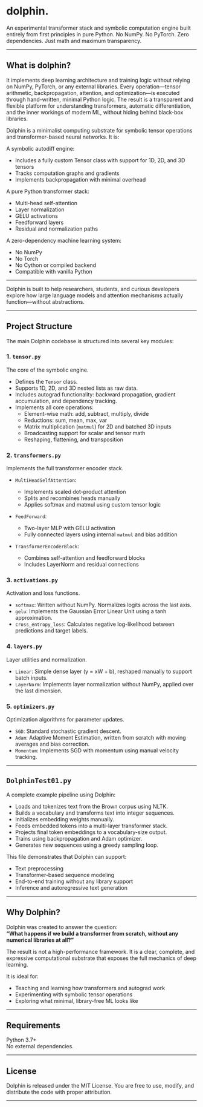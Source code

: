 # dolphin. 
An experimental transformer stack and symbolic computation engine built entirely from first principles in pure Python. No NumPy. No PyTorch. Zero dependencies. Just math and maximum transparency. 

---

## What is dolphin?

It implements deep learning architecture and training logic without relying on NumPy, PyTorch, or any external libraries. Every operation—tensor arithmetic, backpropagation, attention, and optimization—is executed through hand-written, minimal Python logic.
The result is a transparent and flexible platform for understanding transformers, automatic differentiation, and the inner workings of modern ML, without hiding behind black-box libraries.

Dolphin is a minimalist computing substrate for symbolic tensor operations and transformer-based neural networks. It is:

A symbolic autodiff engine:
  - Includes a fully custom Tensor class with support for 1D, 2D, and 3D tensors
  - Tracks computation graphs and gradients
  - Implements backpropagation with minimal overhead

A pure Python transformer stack:
  - Multi-head self-attention
  - Layer normalization
  - GELU activations
  - Feedforward layers
  - Residual and normalization paths

A zero-dependency machine learning system:
  - No NumPy
  - No Torch
  - No Cython or compiled backend
  - Compatible with vanilla Python

---


Dolphin is built to help researchers, students, and curious developers explore how large language models and attention mechanisms actually function—without abstractions.

---

## Project Structure

The main Dolphin codebase is structured into several key modules:

### 1. `tensor.py`

The core of the symbolic engine.

- Defines the `Tensor` class.
- Supports 1D, 2D, and 3D nested lists as raw data.
- Includes autograd functionality: backward propagation, gradient accumulation, and dependency tracking.
- Implements all core operations:
  - Element-wise math: add, subtract, multiply, divide
  - Reductions: sum, mean, max, var
  - Matrix multiplication (`matmul`) for 2D and batched 3D inputs
  - Broadcasting support for scalar and tensor math
  - Reshaping, flattening, and transposition

### 2. `transformers.py`

Implements the full transformer encoder stack.

- `MultiHeadSelfAttention`: 
  - Implements scaled dot-product attention
  - Splits and recombines heads manually
  - Applies softmax and matmul using custom tensor logic

- `FeedForward`:
  - Two-layer MLP with GELU activation
  - Fully connected layers using internal `matmul` and bias addition

- `TransformerEncoderBlock`: 
  - Combines self-attention and feedforward blocks
  - Includes LayerNorm and residual connections

### 3. `activations.py`

Activation and loss functions.

- `softmax`: Written without NumPy. Normalizes logits across the last axis.
- `gelu`: Implements the Gaussian Error Linear Unit using a tanh approximation.
- `cross_entropy_loss`: Calculates negative log-likelihood between predictions and target labels.

### 4. `layers.py`

Layer utilities and normalization.

- `Linear`: Simple dense layer (y = xW + b), reshaped manually to support batch inputs.
- `LayerNorm`: Implements layer normalization without NumPy, applied over the last dimension.

### 5. `optimizers.py`

Optimization algorithms for parameter updates.

- `SGD`: Standard stochastic gradient descent.
- `Adam`: Adaptive Moment Estimation, written from scratch with moving averages and bias correction.
- `Momentum`: Implements SGD with momentum using manual velocity tracking.

---

## `DolphinTest01.py`

A complete example pipeline using Dolphin:

- Loads and tokenizes text from the Brown corpus using NLTK.
- Builds a vocabulary and transforms text into integer sequences.
- Initializes embedding weights manually.
- Feeds embedded tokens into a multi-layer transformer stack.
- Projects final token embeddings to a vocabulary-size output.
- Trains using backpropagation and Adam optimizer.
- Generates new sequences using a greedy sampling loop.

This file demonstrates that Dolphin can support:
- Text preprocessing
- Transformer-based sequence modeling
- End-to-end training without any library support
- Inference and autoregressive text generation

---

## Why Dolphin?

Dolphin was created to answer the question:  
**“What happens if we build a transformer from scratch, without any numerical libraries at all?”**

The result is not a high-performance framework. It is a clear, complete, and expressive computational substrate that exposes the full mechanics of deep learning.

It is ideal for:
- Teaching and learning how transformers and autograd work
- Experimenting with symbolic tensor operations
- Exploring what minimal, library-free ML looks like

---

## Requirements

Python 3.7+  
No external dependencies.

---

## License

Dolphin is released under the MIT License. You are free to use, modify, and distribute the code with proper attribution.

---
